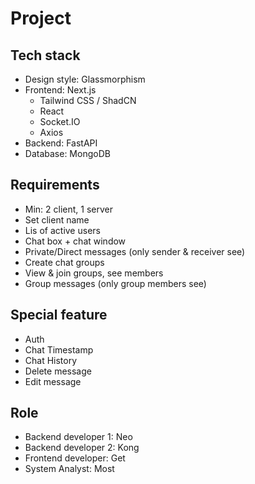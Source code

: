 # Project

## Tech stack
- Design style: Glassmorphism
- Frontend: Next.js
  - Tailwind CSS / ShadCN
  - React
  - Socket.IO
  - Axios
- Backend: FastAPI
- Database: MongoDB

## Requirements
- Min: 2 client, 1 server
- Set client name
- Lis of active users
- Chat box + chat window
- Private/Direct messages (only sender & receiver see)
- Create chat groups
- View & join groups, see members
- Group messages (only group members see)

## Special feature
- Auth
- Chat Timestamp
- Chat History
- Delete message
- Edit message

## Role
- Backend developer 1: Neo
- Backend developer 2: Kong
- Frontend developer: Get
- System Analyst: Most
